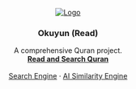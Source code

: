 <!-- PROJECT LOGO -->
<p align="center">
  <a href="https://github.com/Okuyun">
   <img src="https://avatars.githubusercontent.com/u/77849088?s=200&v=4" alt="Logo">
  </a>

  <h3 align="center">Okuyun (Read)</h3>

  <p align="center">
   A comprehensive Quran project.
    <br />
    <a href="https://okuyun.org"><strong>Read and Search Quran</strong></a>
    <br />
    <br />
    <a href="https://okuyun.github.io/Rehber/finder.html#b=bsm%20Allh">Search Engine</a>
    ·
    <a href="https://okuyun.github.io/Rehber/simi.html#1:1">AI Similarity Engine</a>
  </p>
</p>
